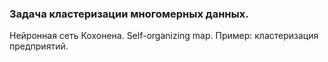 ### Задача кластеризации многомерных данных. 
Нейронная сеть Кохонена. Self-organizing map. Пример: кластеризация предприятий.